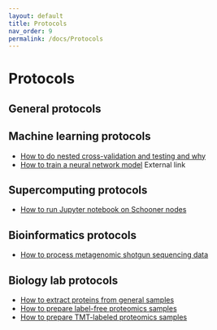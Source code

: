 ```yaml
---
layout: default
title: Protocols
nav_order: 9
permalink: /docs/Protocols
---
```

# Protocols

## General protocols

## Machine learning protocols
- [How to do nested cross-validation and testing and why]()
- [How to train a neural network model](http://karpathy.github.io/2019/04/25/recipe/) External link

## Supercomputing protocols
- [How to run Jupyter notebook on Schooner nodes](https://github.com/thepanlab/supercomputers/blob/master/Use_jupyter_notebook.md)

## Bioinformatics protocols
- [How to process metagenomic shotgun sequencing data](https://github.com/thepanlab/Seq2MAG)

## Biology lab protocols
- [How to extract proteins from general samples]()
- [How to prepare label-free proteomics samples]()
- [How to prepare TMT-labeled proteomics samples]()

